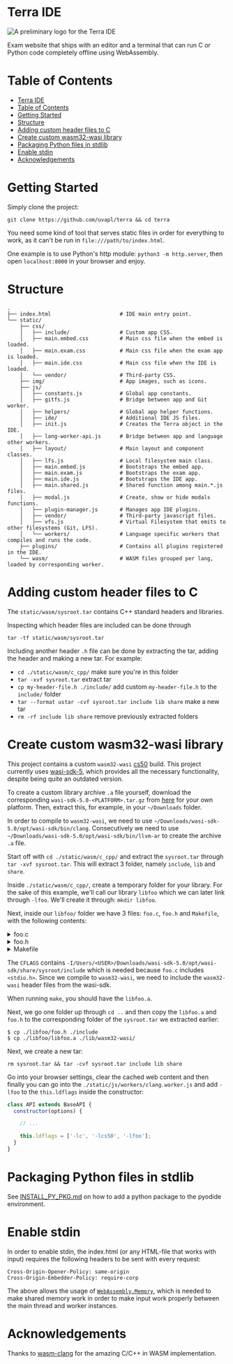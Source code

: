 # Terra IDE

![A preliminary logo for the Terra IDE](terra-ide-first.jpg)

Exam website that ships with an editor and a terminal that can run C or Python
code completely offline using WebAssembly.

# Table of Contents

- [Terra IDE](#terra-ide)
- [Table of Contents](#table-of-contents)
- [Getting Started](#getting-started)
- [Structure](#structure)
- [Adding custom header files to C](#adding-custom-header-files-to-c)
- [Create custom wasm32-wasi library](#create-custom-wasm32-wasi-library)
- [Packaging Python files in stdlib](#packaging-python-files-in-stdlib)
- [Enable stdin](#enable-stdin)
- [Acknowledgements](#acknowledgements)

# Getting Started

Simply clone the project:

```
git clone https://github.com/uvapl/terra && cd terra
```

You need some kind of tool that serves static files in order for everything to
work, as it can't be run in `file:///path/to/index.html`.

One example is to use Python's http module: `python3 -m http.server`, then open
`localhost:8000` in your browser and enjoy.

# Structure

```
.
├── index.html                      # IDE main entry point.
└── static/
    ├── css/
    │   ├── include/                # Custom app CSS.
    │   ├── main.embed.css          # Main css file when the embed is loaded.
    │   ├── main.exam.css           # Main css file when the exam app is loaded.
    │   ├── main.ide.css            # Main css file when the IDE is loaded.
    │   └── vendor/                 # Third-party CSS.
    ├── img/                        # App images, such as icons.
    ├── js/
    │   ├── constants.js            # Global app constants.
    │   ├── gitfs.js                # Bridge between app and Git worker.
    │   ├── helpers/                # Global app helper functions.
    │   ├── ide/                    # Additional IDE JS files.
    │   ├── init.js                 # Creates the Terra object in the IDE.
    │   ├── lang-worker-api.js      # Bridge between app and language other workers.
    │   ├── layout/                 # Main layout and component classes.
    │   ├── lfs.js                  # Local filesystem main class.
    │   ├── main.embed.js           # Bootstraps the embed app.
    │   ├── main.exam.js            # Bootstraps the exam app.
    │   ├── main.ide.js             # Bootstraps the IDE app.
    │   ├── main.shared.js          # Shared function among main.*.js files.
    │   ├── modal.js                # Create, show or hide modals functions.
    │   ├── plugin-manager.js       # Manages app IDE plugins.
    │   ├── vendor/                 # Third-party javascript files.
    │   ├── vfs.js                  # Virtual Filesystem that emits to other filesystems (Git, LFS).
    │   └── workers/                # Language specific workers that compiles and runs the code.
    ├── plugins/                    # Contains all plugins registered in the IDE.
    └── wasm/                       # WASM files grouped per lang, loaded by corresponding worker.
```

# Adding custom header files to C

The `static/wasm/sysroot.tar` contains C++ standard headers and libraries.

Inspecting which header files are included can be done through

```
tar -tf static/wasm/sysroot.tar
```

Including another header `.h` file can be done by extracting the tar, adding the
header and making a new tar. For example:

- `cd ./static/wasm/c_cpp/` make sure you're in this folder
- `tar -xvf sysroot.tar` extract tar
- `cp my-header-file.h ./include/` add custom `my-header-file.h` to the
`include/` folder
- `tar --format ustar -cvf sysroot.tar include lib share` make a new tar
- `rm -rf include lib share` remove previously extracted folders

# Create custom wasm32-wasi library

This project contains a custom `wasm32-wasi`
[cs50](https://github.com/cs50/libcs50) build. This project currently uses
[wasi-sdk-5](https://github.com/WebAssembly/wasi-sdk/releases/tag/wasi-sdk-5),
which provides all the necessary functionality, despite being quite an outdated
version.

To create a custom library archive `.a` file yourself, download the
corresponding `wasi-sdk-5.0-<PLATFORM>.tar.gz` from
[here](https://github.com/WebAssembly/wasi-sdk/releases/tag/wasi-sdk-5) for your
own platform. Then, extract this, for example, in your `~/Downloads` folder.

In order to compile to `wasm32-wasi`, we need to use
`~/Downloads/wasi-sdk-5.0/opt/wasi-sdk/bin/clang`. Consecutively we need to use
`~/Downloads/wasi-sdk-5.0/opt/wasi-sdk/bin/llvm-ar` to create the archive `.a`
file.

Start off with `cd ./static/wasm/c_cpp/` and extract the `sysroot.tar` through
`tar -xvf sysroot.tar`. This will extract 3 folder, namely `include`, `lib` and
`share`.

Inside `./static/wasm/c_cpp/`, create a temporary folder for your library. For
the sake of this example, we'll call our library `libfoo` which we can later
link through `-lfoo`. We'll create it through: `mkdir libfoo`.

Next, inside our `libfoo/` folder we have 3 files: `foo.c`, `foo.h` and
`Makefile`, with the following contents:

<details>
<summary>foo.c</summary>

```c
#include <stdio.h>
#include "foo.h"

void say_hello() {
    printf("Hello from foo!\n");
}
```
</details>

<details>
<summary>foo.h</summary>

```c
#ifndef FOO_H
#define FOO_H

void say_hello();

#endif /* FOO_H */
```
</details>

<details>
<summary>Makefile</summary>

```makefile
CC = /Users/<USER>/Downloads/wasi-sdk-5.0/opt/wasi-sdk/bin/clang --sysroot=/Users/<USER>/Downloads/wasi-sdk-5.0/opt/wasi-sdk/share/sysroot
AR = /Users/<USER>/Downloads/wasi-sdk-5.0/opt/wasi-sdk/bin/llvm-ar
CFLAGS = -Wall -Wextra -I/Users/<USER>/Downloads/wasi-sdk-5.0/opt/wasi-sdk/share/sysroot/include

all: libfoo.a

libfoo.a: foo.o
	$(AR) rcs $@ $^

foo.o: foo.c foo.h
	$(CC) $(CFLAGS) -c -o $@ $<

clean:
	rm -f libfoo.a foo.o
```
</details>

The `CFLAGS` contains 
`-I/Users/<USER>/Downloads/wasi-sdk-5.0/opt/wasi-sdk/share/sysroot/include` 
which is needed because `foo.c` includes `<stdio.h>`. Since we compile to
`wasm32-wasi`, we need to include the `wasm32-wasi` header files from the
wasi-sdk.

When running `make`, you should have the `libfoo.a`.

Next, we go one folder up through `cd ..` and then copy the `libfoo.a` and
`foo.h` to the corresponding folder of the `sysroot.tar` we extracted earlier:

```
$ cp ./libfoo/foo.h ./include
$ cp ./libfoo/libfoo.a ./lib/wasm32-wasi/
```

Next, we create a new tar:

```
rm sysroot.tar && tar -cvf sysroot.tar include lib share
```

Go into your browser settings, clear the cached web content and then finally you
can go into the `./static/js/workers/clang.worker.js` and add `-lfoo` to the
`this.ldflags` inside the constructor:

```javascript
class API extends BaseAPI {
  constructor(options) {

    // ...

    this.ldflags = ['-lc', '-lcs50', '-lfoo'];
  }
}
```

# Packaging Python files in stdlib

See [INSTALL_PY_PKG.md](./INSTALL_PY_PKG.md) on how to add a python package to
the pyodide environment.

# Enable stdin

In order to enable stdin, the index.html (or any HTML-file that works with
input) requires the following headers to be sent with every request:

```
Cross-Origin-Opener-Policy: same-origin
Cross-Origin-Embedder-Policy: require-corp
```

The above allows the usage of
[`WebAssembly.Memory`](https://developer.mozilla.org/en-US/docs/WebAssembly/JavaScript_interface/Memory),
which is needed to make shared memory work in order to make input work properly
between the main thread and worker instances.

# Acknowledgements

Thanks to [wasm-clang](https://github.com/binji/wasm-clang) for the amazing
C/C++ in WASM implementation.
